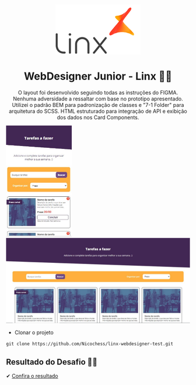 <p align='center'><img src='./imgs/linxLogo.png'></p>  
<h1 align='center'>WebDesigner Junior - Linx 🐱‍🏍</h1>  
<p align='center'>O layout foi desenvolvido seguindo todas as instruções do FIGMA. Nenhuma adversidade a ressaltar com base no prototipo apresentado. Utilizei o padrão BEM para padronização de classes e "7-1 Folder" para arquitetura do SCSS. HTML estruturado para integração de API e exibição dos dados nos Card Components. </p>  
<p align='center'>
 <p align='left'><img src='./imgs/mobileLayout.JPG' width='180px'> <img src='./imgs/desktopLayout.JPG' width='600px'></p>
 </p>  


 - Clonar o projeto
```
git clone https://github.com/Nicochess/linx-webdesigner-test.git
```
<h2>Resultado do Desafio 🐱‍💻</h2>
<p> ✔ <a href='https://nicochess.github.io/linx-webdesigner/'>Confira o resultado</a></p>

